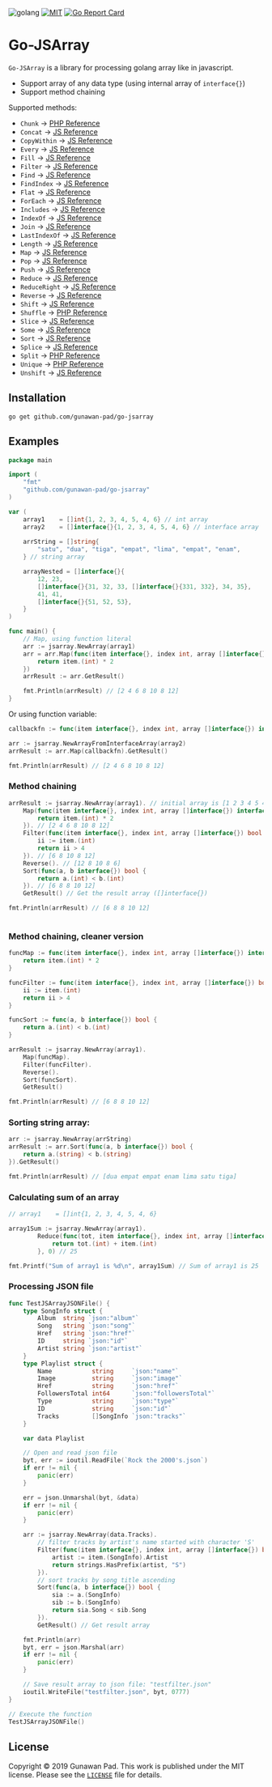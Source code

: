![golang](https://img.shields.io/badge/Go-language-blue.svg?logo=go)
[![MIT](https://img.shields.io/badge/license-MIT-orange.svg)](https://github.com/gunawan-pad/go-jsarray/blob/master/LICENSE)
[![Go Report Card](https://goreportcard.com/badge/github.com/gunawan-pad/go-jsarray)](https://goreportcard.com/report/github.com/gunawan-pad/go-jsarray)

# Go-JSArray

`Go-JSArray` is a library for processing golang array like in javascript.

  - Support array of any data type (using internal array of `interface{}`)
  - Support method chaining

Supported methods:
- `Chunk` -> [PHP Reference](https://www.php.net/manual/en/function.array-chunk.php)
- `Concat` -> [JS Reference](https://developer.mozilla.org/en-US/docs/Web/JavaScript/Reference/Global_Objects/Array/concat)
- `CopyWithin` -> [JS Reference](https://developer.mozilla.org/en-US/docs/Web/JavaScript/Reference/Global_Objects/Array/copywithin)
- `Every` -> [JS Reference](https://developer.mozilla.org/en-US/docs/Web/JavaScript/Reference/Global_Objects/Array/every)
- `Fill` -> [JS Reference](https://developer.mozilla.org/en-US/docs/Web/JavaScript/Reference/Global_Objects/Array/fill)
- `Filter` -> [JS Reference](https://developer.mozilla.org/en-US/docs/Web/JavaScript/Reference/Global_Objects/Array/filter)
- `Find` -> [JS Reference](https://developer.mozilla.org/en-US/docs/Web/JavaScript/Reference/Global_Objects/Array/find)
- `FindIndex` -> [JS Reference](https://developer.mozilla.org/en-US/docs/Web/JavaScript/Reference/Global_Objects/Array/findindex)
- `Flat` -> [JS Reference](https://developer.mozilla.org/en-US/docs/Web/JavaScript/Reference/Global_Objects/Array/flat)
- `ForEach` -> [JS Reference](https://developer.mozilla.org/en-US/docs/Web/JavaScript/Reference/Global_Objects/Array/foreach)
- `Includes` -> [JS Reference](https://developer.mozilla.org/en-US/docs/Web/JavaScript/Reference/Global_Objects/Array/includes)
- `IndexOf` -> [JS Reference](https://developer.mozilla.org/en-US/docs/Web/JavaScript/Reference/Global_Objects/Array/indexof)
- `Join` -> [JS Reference](https://developer.mozilla.org/en-US/docs/Web/JavaScript/Reference/Global_Objects/Array/join)
- `LastIndexOf` -> [JS Reference](https://developer.mozilla.org/en-US/docs/Web/JavaScript/Reference/Global_Objects/Array/lastindexof)
- `Length` -> [JS Reference](https://developer.mozilla.org/en-US/docs/Web/JavaScript/Reference/Global_Objects/Array/length)
- `Map` -> [JS Reference](https://developer.mozilla.org/en-US/docs/Web/JavaScript/Reference/Global_Objects/Array/map)
- `Pop` -> [JS Reference](https://developer.mozilla.org/en-US/docs/Web/JavaScript/Reference/Global_Objects/Array/pop)
- `Push` -> [JS Reference](https://developer.mozilla.org/en-US/docs/Web/JavaScript/Reference/Global_Objects/Array/push)
- `Reduce` -> [JS Reference](https://developer.mozilla.org/en-US/docs/Web/JavaScript/Reference/Global_Objects/Array/reduce)
- `ReduceRight` -> [JS Reference](https://developer.mozilla.org/en-US/docs/Web/JavaScript/Reference/Global_Objects/Array/reduceright)
- `Reverse` -> [JS Reference](https://developer.mozilla.org/en-US/docs/Web/JavaScript/Reference/Global_Objects/Array/reverse)
- `Shift` -> [JS Reference](https://developer.mozilla.org/en-US/docs/Web/JavaScript/Reference/Global_Objects/Array/shift)
- `Shuffle` -> [PHP Reference](https://www.php.net/manual/en/function.shuffle.php)
- `Slice` -> [JS Reference](https://developer.mozilla.org/en-US/docs/Web/JavaScript/Reference/Global_Objects/Array/slice)
- `Some` -> [JS Reference](https://developer.mozilla.org/en-US/docs/Web/JavaScript/Reference/Global_Objects/Array/some)
- `Sort` -> [JS Reference](https://developer.mozilla.org/en-US/docs/Web/JavaScript/Reference/Global_Objects/Array/sort)
- `Splice` -> [JS Reference](https://developer.mozilla.org/en-US/docs/Web/JavaScript/Reference/Global_Objects/Array/splice)
- `Split` -> [PHP Reference](https://www.php.net/manual/en/function.array-chunk.php)
- `Unique` -> [PHP Reference](https://www.php.net/manual/en/function.array-unique.php)
- `Unshift` -> [JS Reference](https://developer.mozilla.org/en-US/docs/Web/JavaScript/Reference/Global_Objects/Array/unshift)



## Installation
```
go get github.com/gunawan-pad/go-jsarray
```

## Examples

```go
package main

import (
    "fmt"
    "github.com/gunawan-pad/go-jsarray"
)

var (
	array1    = []int{1, 2, 3, 4, 5, 4, 6} // int array
	array2    = []interface{}{1, 2, 3, 4, 5, 4, 6} // interface array
	
	arrString = []string{
		"satu", "dua", "tiga", "empat", "lima", "empat", "enam",
	} // string array

	arrayNested = []interface{}{
		12, 23,
		[]interface{}{31, 32, 33, []interface{}{331, 332}, 34, 35},
		41, 41,
		[]interface{}{51, 52, 53},
	}
)

func main() {
	// Map, using function literal
	arr := jsarray.NewArray(array1)
	arr = arr.Map(func(item interface{}, index int, array []interface{}) interface{} {
		return item.(int) * 2
	})
	arrResult := arr.GetResult()

	fmt.Println(arrResult) // [2 4 6 8 10 8 12]
}

```

Or using function variable:

```go
callbackfn := func(item interface{}, index int, array []interface{}) interface{} { return item.(int) * 2 }

arr := jsarray.NewArrayFromInterfaceArray(array2)
arrResult := arr.Map(callbackfn).GetResult()

fmt.Println(arrResult) // [2 4 6 8 10 8 12]
```

### Method chaining

```go
arrResult := jsarray.NewArray(array1). // initial array is [1 2 3 4 5 4 6]
	Map(func(item interface{}, index int, array []interface{}) interface{} {
		return item.(int) * 2 
	}). // [2 4 6 8 10 8 12]
	Filter(func(item interface{}, index int, array []interface{}) bool {
		ii := item.(int)
		return ii > 4 
	}). // [6 8 10 8 12]
	Reverse(). // [12 8 10 8 6]
	Sort(func(a, b interface{}) bool {
		return a.(int) < b.(int)
	}). // [6 8 8 10 12]
	GetResult() // Get the result array ([]interface{})

fmt.Println(arrResult) // [6 8 8 10 12]
    
```
### Method chaining, cleaner version

```go
funcMap := func(item interface{}, index int, array []interface{}) interface{} {
	return item.(int) * 2
}

funcFilter := func(item interface{}, index int, array []interface{}) bool {
	ii := item.(int)
	return ii > 4
}

funcSort := func(a, b interface{}) bool {
	return a.(int) < b.(int)
}

arrResult := jsarray.NewArray(array1).
	Map(funcMap).
	Filter(funcFilter).
	Reverse().
	Sort(funcSort).
	GetResult()

fmt.Println(arrResult) // [6 8 8 10 12]
```

### Sorting string array:

```go
arr := jsarray.NewArray(arrString)
arrResult := arr.Sort(func(a, b interface{}) bool {
    return a.(string) < b.(string)
}).GetResult()

fmt.Println(arrResult) // [dua empat empat enam lima satu tiga]

```

### Calculating sum of an array 
```go
// array1    = []int{1, 2, 3, 4, 5, 4, 6} 

array1Sum := jsarray.NewArray(array1).
		Reduce(func(tot, item interface{}, index int, array []interface{}) interface{} {
			return tot.(int) + item.(int)
		}, 0) // 25

fmt.Printf("Sum of array1 is %d\n", array1Sum) // Sum of array1 is 25
```

### Processing JSON file

```go
func TestJSArrayJSONFile() {
	type SongInfo struct {
		Album  string `json:"album"`
		Song   string `json:"song"`
		Href   string `json:"href"`
		ID     string `json:"id"`
		Artist string `json:"artist"`
	}
	type Playlist struct {
		Name           string     `json:"name"`
		Image          string     `json:"image"`
		Href           string     `json:"href"`
		FollowersTotal int64      `json:"followersTotal"`
		Type           string     `json:"type"`
		ID             string     `json:"id"`
		Tracks         []SongInfo `json:"tracks"`
	}

	var data Playlist

	// Open and read json file
	byt, err := ioutil.ReadFile(`Rock the 2000's.json`)
	if err != nil {
		panic(err)
	}

	err = json.Unmarshal(byt, &data)
	if err != nil {
		panic(err)
	}

	arr := jsarray.NewArray(data.Tracks).
		// filter tracks by artist's name started with character 'S'
		Filter(func(item interface{}, index int, array []interface{}) bool {
			artist := item.(SongInfo).Artist
			return strings.HasPrefix(artist, "S")
		}).
		// sort tracks by song title ascending
		Sort(func(a, b interface{}) bool {
			sia := a.(SongInfo)
			sib := b.(SongInfo)
			return sia.Song < sib.Song
		}).
		GetResult() // Get result array

	fmt.Println(arr)
	byt, err = json.Marshal(arr)
	if err != nil {
		panic(err)
	}

	// Save result array to json file: "testfilter.json"
	ioutil.WriteFile("testfilter.json", byt, 0777)
}

// Execute the function
TestJSArrayJSONFile()
```

## License
Copyright © 2019 Gunawan Pad. 
This work is published under the MIT license. 
Please see the [`LICENSE`](LICENSE) file for details.
